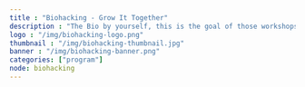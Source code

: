 ```yaml
---
title : "Biohacking - Grow It Together"
description : "The Bio by yourself, this is the goal of those workshops which will lead you to manipulate bacterias and molecules to better interact with the living world we are part of."
logo : "/img/biohacking-logo.png"
thumbnail : "/img/biohacking-thumbnail.jpg"
banner : "/img/biohacking-banner.png"
categories: ["program"]
node: biohacking
---
```

